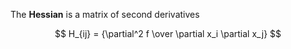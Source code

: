 The **Hessian** is a matrix of second derivatives

$$
H_{ij} = {\partial^2 f \over \partial x_i \partial x_j}
$$